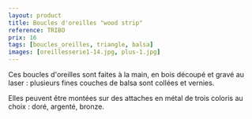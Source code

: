 ```yaml
---
layout: product
title: Boucles d'oreilles "wood strip"
reference: TRIBO
prix: 16
tags: [boucles_oreilles, triangle, balsa]
images: [oreillesserie1-14.jpg, plus-1.jpg]
---
```

Ces boucles d'oreilles sont faites à la main, en bois découpé et gravé au laser : plusieurs fines couches de balsa sont collées et vernies.

Elles peuvent être montées sur des attaches en métal de trois coloris au choix : doré, argenté, bronze.